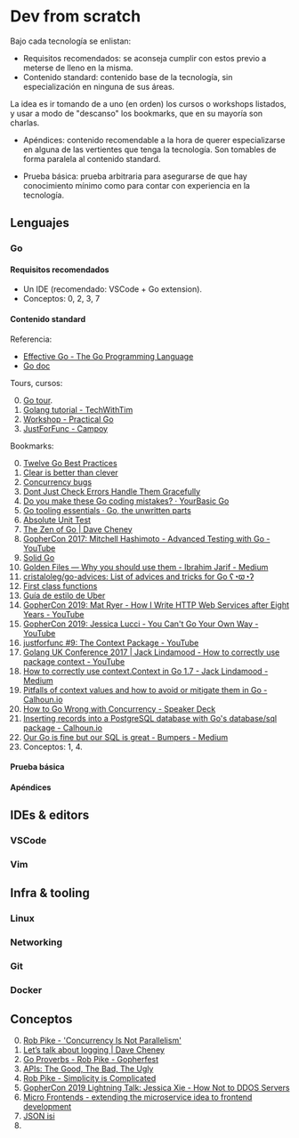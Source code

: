 # Dev from scratch

Bajo cada tecnología se enlistan:

- Requisitos recomendados: se aconseja cumplir con estos previo a meterse de lleno en la misma.
- Contenido standard: contenido base de la tecnología, sin especialización en ninguna de sus áreas.

La idea es ir tomando de a uno (en orden) los cursos o workshops listados, y usar a modo de "descanso" los bookmarks, que en su mayoría son charlas.

- Apéndices: contenido recomendable a la hora de querer especializarse en alguna de las vertientes que tenga la tecnología. Son tomables de forma paralela al contenido standard.

- Prueba básica: prueba arbitraria para asegurarse de que hay conocimiento mínimo como para contar con experiencia en la tecnología.

## Lenguajes

### Go

#### Requisitos recomendados

- Un IDE (recomendado: VSCode + Go extension).
- Conceptos: 0, 2, 3, 7

#### Contenido standard

Referencia:

- [Effective Go - The Go Programming Language](https://golang.org/doc/effective_go.html)
- [Go doc](https://pkg.go.dev/)

Tours, cursos:

0. [Go tour](https://tour.golang.org/welcome/1).
1. [Golang tutorial - TechWithTim](https://www.youtube.com/watch?v=75lJDVT1h0s&list=PLzMcBGfZo4-mtY_SE3HuzQJzuj4VlUG0q)
2. [Workshop - Practical Go](https://www.youtube.com/watch?v=gi7t6Pl9rxE)
3. [JustForFunc - Campoy](https://www.youtube.com/playlist?list=PL64wiCrrxh4Jisi7OcCJIUpguV_f5jGnZ)

Bookmarks:

0. [Twelve Go Best Practices](https://talks.golang.org/2013/bestpractices.slide#36)
1. [Clear is better than clever](https://www.youtube.com/watch?v=NwEuRO_w8HE)
2. [Concurrency bugs](https://blog.acolyer.org/2019/05/17/understanding-real-world-concurrency-bugs-in-go/)
3. [Dont Just Check Errors Handle Them Gracefully](https://www.youtube.com/watch?v=lsBF58Q-DnY)
4. [Do you make these Go coding mistakes? · YourBasic Go](https://yourbasic.org/golang/gotcha/)
5. [Go tooling essentials · Go, the unwritten parts](https://rakyll.org/go-tool-flags/)
6. [Absolute Unit Test](https://www.youtube.com/watch?v=UKe5sX1dZ0k&list=PL402FFseOKOxtB3yb8Ww5tkLaKx3cTiWh&index=6)
7. [The Zen of Go | Dave Cheney](https://dave.cheney.net/2020/02/23/the-zen-of-go)
8. [GopherCon 2017: Mitchell Hashimoto - Advanced Testing with Go - YouTube](https://www.youtube.com/watch?v=8hQG7QlcLBk)
9. [Solid Go](https://www.youtube.com/watch?v=zzAdEt3xZ1M)
10. [Golden Files — Why you should use them - Ibrahim Jarif - Medium](https://medium.com/@jarifibrahim/golden-files-why-you-should-use-them-47087ec994bf)
11. [cristaloleg/go-advices: List of advices and tricks for Go ʕ◔ϖ◔ʔ](https://github.com/cristaloleg/go-advices)
12. [First class functions](https://www.youtube.com/watch?v=5buaPyJ0XeQ)
13. [Guía de estilo de Uber](https://github.com/uber-go/guide/blob/master/style.md)
14. [GopherCon 2019: Mat Ryer - How I Write HTTP Web Services after Eight Years - YouTube](https://www.youtube.com/watch?v=rWBSMsLG8po)
15. [GopherCon 2019: Jessica Lucci - You Can't Go Your Own Way - YouTube](https://www.youtube.com/watch?v=hIWQeTL4gpQ)
16. [justforfunc #9: The Context Package - YouTube](https://www.youtube.com/watch?v=LSzR0VEraWw)
17. [Golang UK Conference 2017 | Jack Lindamood - How to correctly use package context - YouTube](https://www.youtube.com/watch?v=-_B5uQ4UGi0)
18. [How to correctly use context.Context in Go 1.7 - Jack Lindamood - Medium](https://medium.com/@cep21/how-to-correctly-use-context-context-in-go-1-7-8f2c0fafdf39)
19. [Pitfalls of context values and how to avoid or mitigate them in Go - Calhoun.io](https://www.calhoun.io/pitfalls-of-context-values-and-how-to-avoid-or-mitigate-them/)
20. [How to Go Wrong with Concurrency - Speaker Deck](https://speakerdeck.com/aleksi/how-to-go-wrong-with-concurrency)
21. [Inserting records into a PostgreSQL database with Go's database/sql package - Calhoun.io](https://www.calhoun.io/inserting-records-into-a-postgresql-database-with-gos-database-sql-package/)
22. [​​Our Go is fine but our SQL is great - Bumpers - Medium](https://medium.com/bumpers/our-go-is-fine-but-our-sql-is-great-b4857950a243)
23. Conceptos: 1, 4.

#### Prueba básica

#### Apéndices

## IDEs & editors

### VSCode

### Vim

## Infra & tooling

### Linux

### Networking

### Git

### Docker

## Conceptos

0. [Rob Pike - 'Concurrency Is Not Parallelism'](https://www.youtube.com/watch?v=cN_DpYBzKso)
1. [Let’s talk about logging | Dave Cheney](https://dave.cheney.net/2015/11/05/lets-talk-about-logging)
2. [Go Proverbs - Rob Pike - Gopherfest](https://www.youtube.com/watch?v=PAAkCSZUG1c)
3. [APIs: The Good, The Bad, The Ugly](https://www.youtube.com/watch?v=t0nl5aUfAvY)
4. [Rob Pike - Simplicity is Complicated](https://www.youtube.com/watch?v=rFejpH_tAHM)
5. [GopherCon 2019 Lightning Talk: Jessica Xie - How Not to DDOS Servers](https://www.youtube.com/watch?v=dT223YYT940)
6. [Micro Frontends - extending the microservice idea to frontend development](https://micro-frontends.org)
7. [JSON isi](https://www.youtube.com/watch?v=iiADhChRriM)
8.
